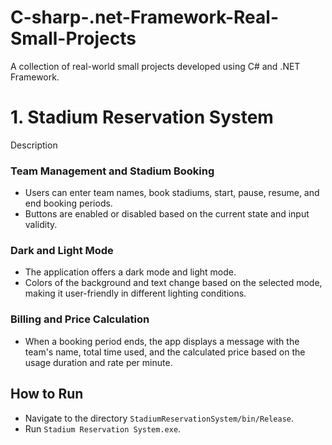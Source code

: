 # C-sharp-.net-Framework-Real-Small-Projects
A collection of real-world small projects developed using C# and .NET Framework.

# 1. Stadium Reservation System

 Description

### Team Management and Stadium Booking
- Users can enter team names, book stadiums, start, pause, resume, and end booking periods.
- Buttons are enabled or disabled based on the current state and input validity.

### Dark and Light Mode
- The application offers a dark mode and light mode.
- Colors of the background and text change based on the selected mode, making it user-friendly in different lighting conditions.

### Billing and Price Calculation
- When a booking period ends, the app displays a message with the team's name, total time used, and the calculated price based on the usage duration and rate per minute.

## How to Run
- Navigate to the directory `StadiumReservationSystem/bin/Release`.
- Run `Stadium Reservation System.exe`.

